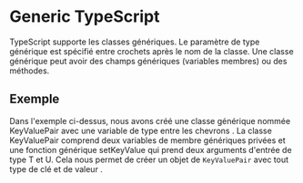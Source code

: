 # Generic TypeScript

TypeScript supporte les classes génériques. Le paramètre de type générique est spécifié entre crochets après le nom de la classe. Une classe générique peut avoir des champs génériques (variables membres) ou des méthodes.

## Exemple

Dans l'exemple ci-dessus, nous avons créé une classe générique nommée KeyValuePair avec une variable de type entre les chevrons .
La classe KeyValuePair comprend deux variables de membre génériques privées et une fonction générique setKeyValue qui prend deux arguments d'entrée de type T et U.
Cela nous permet de créer un objet de ```KeyValuePair``` avec tout type de clé et de valeur .
